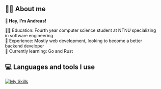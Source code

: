 ## 👨‍💻 About me

**👋 Hey, I'm Andreas!**  

👨‍🎓 Education: Fourth year computer science student at NTNU specializing in software engineering  
💼 Experience: Mostly web development, looking to become a better backend developer  
🌱 Currently learning: Go and Rust

## 💻 Languages and tools I use
[![My Skills](https://skillicons.dev/icons?i=ts,kotlin,java,python,react,nodejs,nextjs,spring,django,tailwind,postgres,firebase,docker,figma,git)](https://skillicons.dev)
